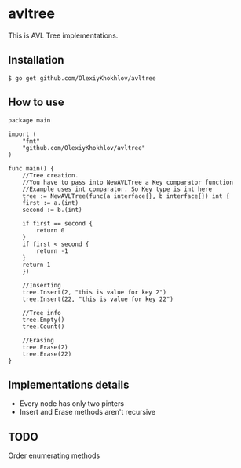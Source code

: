 # avltree
This is AVL Tree implementations.

## Installation
`$ go get github.com/OlexiyKhokhlov/avltree`

## How to use
```
package main

import (
    "fmt"
    "github.com/OlexiyKhokhlov/avltree"
)

func main() {
    //Tree creation.
    //You have to pass into NewAVLTree a Key comparator function
    //Example uses int comparator. So Key type is int here
    tree := NewAVLTree(func(a interface{}, b interface{}) int {
	first := a.(int)
	second := b.(int)

	if first == second {
	    return 0
	}
	if first < second {
	    return -1
	}
	return 1
    })
    
    //Inserting
    tree.Insert(2, "this is value for key 2")
    tree.Insert(22, "this is value for key 22")
    
    //Tree info
    tree.Empty()
    tree.Count()

    //Erasing
    tree.Erase(2)
    tree.Erase(22)
}
```

## Implementations details
 - Every node has only two pinters
 - Insert and Erase methods aren't recursive

## TODO
Order enumerating methods
